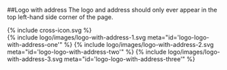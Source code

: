 <section id="logo-page-logo-with-address-incorrect">
</section>

##Logo with address
The logo and address should only ever appear in the top left-hand side corner of the page.

<div class="red-cross-spacing">
{% include cross-icon.svg %}
</div>

<div>
{% include logo/images/logo-with-address-1.svg meta="id='logo-logo-with-address-one'" %}
{% include logo/images/logo-with-address-2.svg meta="id='logo-logo-with-address-two'" %}
{% include logo/images/logo-with-address-3.svg meta="id='logo-logo-with-address-three'" %}
</div>